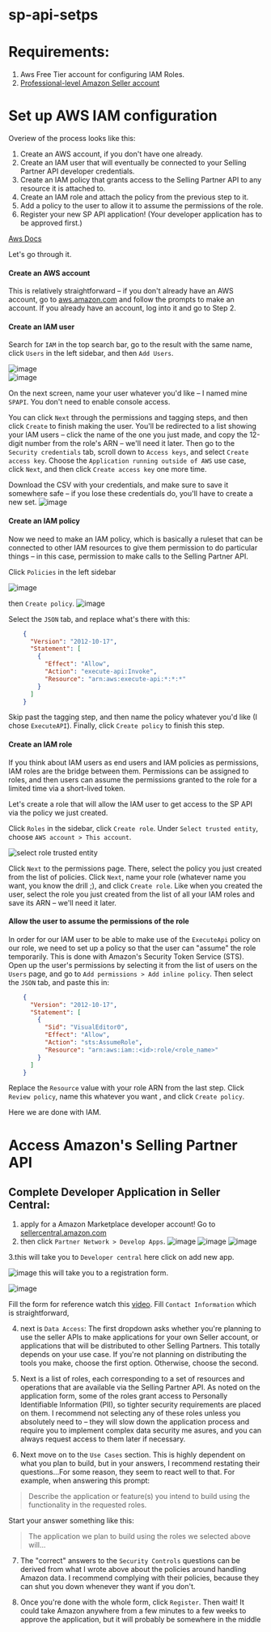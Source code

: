 # sp-api-setps

Requirements:
===================
1. Aws Free Tier account for configuring IAM Roles.
2. [Professional-level Amazon Seller account](https://sellercentral.amazon.com/)

[](#set-up-aws-iam-configuration)Set up AWS IAM configuration
===================

Overiew of the process looks like this:

1.  Create an AWS account, if you don't have one already.
2.  Create an IAM user that will eventually be connected to your Selling Partner API developer credentials.
3.  Create an IAM policy that grants access to the Selling Partner API to any resource it is attached to.
4.  Create an IAM role and attach the policy from the previous step to it.
5.  Add a policy to the user to allow it to assume the permissions of the role.
6.  Register your new SP API application! (Your developer application has to be approved first.)

[Aws Docs](https://developer-docs.amazon.com/sp-api/docs/creating-and-configuring-iam-policies-and-entities)

Let's go through it.

#### [](#create-an-aws-account)Create an AWS account

This is relatively straightforward – if you don't already have an AWS account, go to [aws.amazon.com](https://aws.amazon.com) and follow the prompts to make an account. If you already have an account, log into it and go to Step 2.

#### [](#create-an-iam-user)Create an IAM user

Search for `IAM` in the top search bar, go to the result with the same name, click `Users` in the left sidebar, and then `Add Users`.

![image](https://user-images.githubusercontent.com/89484481/218149801-a9f73513-c3ba-45a6-84e6-4267beedd2e8.png)
</br>
![image](https://user-images.githubusercontent.com/89484481/218150193-9dafb239-ec10-4e38-9ed0-3c20f14772d5.png)


On the next screen, name your user whatever you'd like – I named mine `SPAPI`. You don't need to enable console access.

You can click `Next` through the permissions and tagging steps, and then click `Create` to finish making the user. You'll be redirected to a list showing your IAM users – click the name of the one you just made, and copy the 12-digit number from the role's ARN – we'll need it later. Then go to the `Security credentials` tab, scroll down to `Access keys`, and select `Create access key`. Choose the `Application running outside of AWS` use case, click `Next`, and then click `Create access key` one more time.

Download the CSV with your credentials, and make sure to save it somewhere safe – if you lose these credentials do, you'll have to create a new set.
![image](https://user-images.githubusercontent.com/89484481/218152185-87bab9fc-58db-428b-82d4-46a2146e863c.png)


#### [](#create-an-iam-policy)Create an IAM policy

Now we need to make an IAM policy, which is basically a ruleset that can be connected to other IAM resources to give them permission to do particular things – in this case, permission to make calls to the Selling Partner API.

Click `Policies` in the left sidebar

![image](https://user-images.githubusercontent.com/89484481/218152842-63d48a5e-b184-4e6c-bd7a-3a2b1942ac9b.png)


then `Create policy`. 
![image](https://user-images.githubusercontent.com/89484481/218153042-d73672b0-c36a-4ee1-8041-0ccd66dbd5dc.png)


Select the `JSON` tab, and replace what's there with this:
```json
    {
      "Version": "2012-10-17",
      "Statement": [
        {
          "Effect": "Allow",
          "Action": "execute-api:Invoke",
          "Resource": "arn:aws:execute-api:*:*:*"
        }
      ]
    }
```
    

Skip past the tagging step, and then name the policy whatever you'd like (I chose `ExecuteAPI`). Finally, click `Create policy` to finish this step.

#### [](#create-an-iam-role)Create an IAM role

If you think about IAM users as end users and IAM policies as permissions, IAM roles are the bridge between them. Permissions can be assigned to roles, and then users can assume the permissions granted to the role for a limited time via a short-lived token.

Let's create a role that will allow the IAM user to get access to the SP API via the policy we just created.

Click `Roles` in the sidebar, click `Create role`. Under `Select trusted entity`, choose `AWS account > This account`.

![select role trusted entity](https://user-images.githubusercontent.com/89484481/218148724-bd7fa5b1-4dfd-41c8-9129-a6acffed4715.png)

Click `Next` to the permissions page. There, select the policy you just created from the list of policies. Click `Next`, name your role (whatever name you want, you know the drill ;), and click `Create role`. Like when you created the user, select the role you just created from the list of all your IAM roles and save its ARN – we'll need it later.

#### [](#allow-the-user-to-assume-the-permissions-of-the-role)Allow the user to assume the permissions of the role

In order for our IAM user to be able to make use of the `ExecuteApi` policy on our role, we need to set up a policy so that the user can "assume" the role temporarily. This is done with Amazon's Security Token Service (STS). Open up the user's permissions by selecting it from the list of users on the `Users` page, and go to `Add permissions > Add inline policy`. Then select the `JSON` tab, and paste this in:

```json
    {
      "Version": "2012-10-17",
      "Statement": [
        {
          "Sid": "VisualEditor0",
          "Effect": "Allow",
          "Action": "sts:AssumeRole",
          "Resource": "arn:aws:iam::<id>:role/<role_name>"
        }
      ]
    }
```
    

Replace the `Resource` value with your role ARN from the last step. Click `Review policy`, name this whatever you want , and click `Create policy`.

Here we are done with IAM.

Access Amazon's Selling Partner API 
===================
## Complete Developer Application in Seller Central:
1. apply for a Amazon Marketplace developer account! Go to [sellercentral.amazon.com](https://sellercentral.amazon.com)
2. then click `Partner Network > Develop Apps`.
![image](https://user-images.githubusercontent.com/89484481/218136662-57146edf-25b9-46a0-b85d-f5dda18947a4.png)
![image](https://user-images.githubusercontent.com/89484481/218136791-8974ae04-7658-4adf-b446-a678e2d85edd.png)
![image](https://user-images.githubusercontent.com/89484481/218137154-9201c969-224b-48bd-8ebd-ac1f1c8d9025.png)

3.this will take you to `Developer central` here click on add new app.

 ![image](https://user-images.githubusercontent.com/89484481/217552820-109fa024-4819-42a7-8eb6-eeffdc8b91ec.png)
 this will take you to a registration  form.

![image](https://user-images.githubusercontent.com/89484481/218138206-941f2dd0-2a28-4751-b86b-5e03e09688c5.png)

Fill the form for reference watch this [video](https://youtu.be/KSjPTqNBlGc?list=PLyrrqKCT7jFKENJO9n_Y68-5o2GZLgLUU&t=235). 
Fill `Contact Information` which is straightforward, 


4. next is  `Data Access`:
The first dropdown asks whether you're planning to use the seller APIs to make applications for your own Seller account, or applications that will be distributed to other Selling Partners. This totally depends on your use case. If you're not planning on distributing the tools you make, choose the first option. Otherwise, choose the second.

5. Next is a list of roles, each corresponding to a set of resources and operations that are available via the Selling Partner API. As noted on the application form, some of the roles grant access to Personally Identifiable Information (PII), so tighter security requirements are placed on them. I recommend not selecting any of these roles unless you absolutely need to – they will slow down the application process and require you to implement complex data security me asures, and you can always request access to them later if necessary.

6. Next move on to the `Use Cases` section. This is highly dependent on what you plan to build, but in your answers, I recommend restating their questions...For some reason, they seem to react well to that. For example, when answering this prompt:

> Describe the application or feature(s) you intend to build using the functionality in the requested roles.

Start your answer something like this:

> The application we plan to build using the roles we selected above will...

7. The "correct" answers to the `Security Controls` questions can be derived from what I wrote above about the policies around handling Amazon data. I recommend complying with their policies, because they can shut you down whenever they want if you don't.

8. Once you're done with the whole form, click `Register`. Then  wait! It could take Amazon anywhere from a few minutes to a few weeks to approve the application, but it will probably be somewhere in the middle







